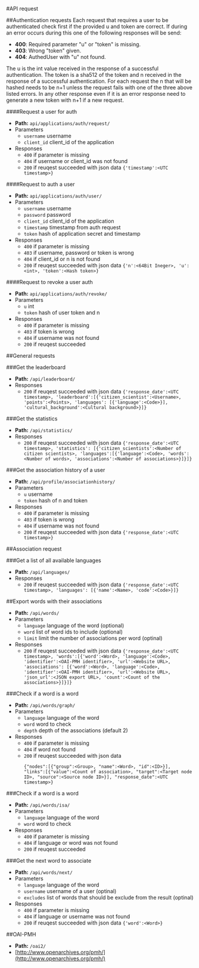 #API request

##Authentication requests
Each request that requires a user to be authenticated check first if the provided
u and token are correct. If during an error occurs during this one of the
following responses will be send:
* **400**: Required parameter "u" or "token" is missing.
* **403**: Wrong "token" given.
* **404**: AuthedUser with "u" not found.

The u is the int value received in the response of a successful authentication.
The token is a sha512 of the token and n received in the response of a successful
authentication. For each request the n that will be hashed needs to be n+1 unless
the request fails with one of the three above listed errors. In any other
response even if it is an error response need to generate a new token with n+1
if a new request.

####Request a user for auth
* **Path:** `api/applications/auth/request/`
* Parameters
  * `username` username
  * `client_id` client_id of the application
* Responses
  * `400` if parameter is missing
  * `404` if username or client_id was not found
  * `200` if reuqest succeeded with json data `{'timestamp':<UTC timestamp>}`

####Request to auth a user
* **Path:** `api/applications/auth/user/`
* Parameters
  * `username` username
  * `password` password
  * `client_id` client_id of the application
  * `timestamp` timestamp from auth request
  * `token` hash of application secret and timestamp
* Responses
  * `400` if parameter is missing
  * `403` if username, password or token is wrong
  * `404` if client_id or n is not found
  * `200` if reuqest succeeded with json data `{'n':<64Bit Ineger>, 'u':<int>, 'token':<Hash token>}`

####Request to revoke a user auth
* **Path:** `api/applications/auth/revoke/`
* Parameters
  * `u` int
  * `token` hash of user token and n
* Responses
  * `400` if parameter is missing
  * `403` if token is wrong
  * `404` if username was not found
  * `200` if reuqest succeeded

##General requests

###Get the leaderboard
* **Path:** `/api/leaderboard/`
* Responses
  * `200` if reuqest succeeded with json data `{'response_date':<UTC timestamp>, 'leaderboard':[{'citizen_scientist':<Username>, 'points':<Points>, 'languages': [{'language':<Code>}], 'cultural_background':<Cultural background>}]}`

###Get the statistics
* **Path:** `/api/statistics/`
* Responses
  * `200` if reuqest succeeded with json data `{'response_date':<UTC timestamp>, 'statistics': [{'citizen_scientists':<Number of citizen scientists>, 'languages':[{'language':<Code>, 'words':<Number of words>, 'associations':<Number of associations>}]}]}`

###Get the association history of a user
* **Path:** `/api/profile/associationhistory/`
* Parameters
  * `u` username
  * `token` hash of n and token
* Responses
  * `400` if parameter is missing
  * `403` if token is wrong
  * `404` if username was not found
  * `200` if reuqest succeeded with json data `{'response_date':<UTC timestamp>}`

##Association request

###Get a list of all available languages
* **Path:** `/api/languages/`
* Responses
  * `200` if reuqest succeeded with json data `{'response_date':<UTC timestamp>, 'languages': [{'name':<Name>, 'code':<Code>}]}`

##Export words with their associations
* **Path:** `/api/words/`
* Parameters
  * `language` language of the word (optional)
  * `word` list of word ids to include (optional)
  * `limit` limit the number of associations per word (optinal)
* Responses
  * `200` if reuqest succeeded with json data `{'response_date':<UTC timestamp>, 'words':[{'word':<Word>, 'language':<Code>, 'identifier':<OAI-PMH identifier>, 'url':<Website URL>, 'associations': [{'word':<Word>, 'language':<Code>, 'identifier':<OAI-PMH identifier>, 'url':<Website URL>, 'json_url':<JSON export URL>, 'count':<Count of the associations>}]}]}`

###Check if a word is a word
* **Path:** `/api/words/graph/`
* Parameters
  * `language` language of the word
  * `word` word to check
  * `depth` depth of the associations (default 2)
* Responses
  * `400` if parameter is missing
  * `404` if word not found
  * `200` if reuqest succeeded with json data
    ```
    {"nodes":[{"group":<Group>, "name":<Word>, "id":<ID>}], "links":[{"value":<Count of association>, "target":<Target node ID>, "source":<Source node ID>}], "response_date":<UTC timestamp>}
    ```

###Check if a word is a word
* **Path:** `/api/words/isa/`
* Parameters
  * `language` language of the word
  * `word` word to check
* Responses
  * `400` if parameter is missing
  * `404` if language or word was not found
  * `200` if reuqest succeeded

###Get the next word to associate
* **Path:** `/api/words/next/`
* Parameters
  * `language` language of the word
  * `username` username of a user (optinal)
  * `excludes` list of words that should be exclude from the result (optinal)
* Responses
  * `400` if parameter is missing
  * `404` if language or username was not found
  * `200` if reuqest succeeded with json data `{'word':<Word>}`

##OAI-PMH
* **Path:** `/oai2/`
* [http://www.openarchives.org/pmh/](http://www.openarchives.org/pmh/)
